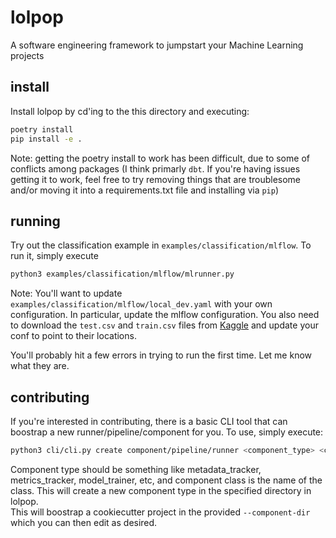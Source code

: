 # lolpop
A software engineering framework to jumpstart your Machine Learning projects

## install 

Install lolpop by cd'ing to the this directory and executing: 

```bash
poetry install 
pip install -e .
``` 

Note: getting the poetry install to work has been difficult, due to some of conflicts among packages (I think primarly `dbt`. If you're having issues getting it to work, feel free to try removing things that are troublesome and/or moving it into a requirements.txt file and installing via `pip`)

## running 

Try out the classification example in `examples/classification/mlflow`. To run it, simply execute

```bash
python3 examples/classification/mlflow/mlrunner.py 
```
Note: You'll want to update `examples/classification/mlflow/local_dev.yaml` with your own configuration. In particular, update the mlflow configuration. You also need to download the `test.csv` and `train.csv` files 
from [Kaggle](https://www.kaggle.com/competitions/petfinder-adoption-prediction/data) and update your conf to point to their locations. 

You'll probably hit a few errors in trying to run the first time. Let me know what they are. 

## contributing 

If you're interested in contributing, there is a basic CLI tool that can boostrap a new runner/pipeline/component for you. 
To use, simply execute: 

```bash
python3 cli/cli.py create component/pipeline/runner <component_type> <componenet_class>
```

Component type should be something like metadata_tracker, metrics_tracker, model_trainer, etc, and component class is the name of the class. This will create a new component type in the specified directory in lolpop.  
This will boostrap a cookiecutter project in the provided `--component-dir` which you can then edit as desired. 



